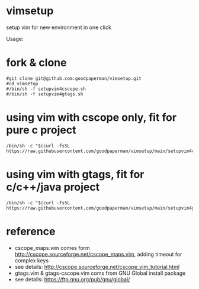 # vimsetup
setup vim for new environment in one click

Usage:

# fork & clone
```
#git clone git@github.com:goodpaperman/vimsetup.git
#cd vimsetup
#/bin/sh -f setupvim4cscope.sh
#/bin/sh -f setupvim4gtags.sh
```

# using vim with cscope only, fit for pure c project
```
/bin/sh -c "$(curl -fsSL https://raw.githubusercontent.com/goodpaperman/vimsetup/main/setupvim4cscope.sh)"
```

# using vim with gtags, fit for c/c++/java project
```
/bin/sh -c "$(curl -fsSL https://raw.githubusercontent.com/goodpaperman/vimsetup/main/setupvim4gtags.sh)"
```

# reference
* cscope_maps.vim comes form http://cscope.sourceforge.net/cscope_maps.vim, adding timeout for complex keys
* see details: http://cscope.sourceforge.net/cscope_vim_tutorial.html
* gtags.vim & gtags-cscope.vim coms from GNU Global install package
* see details: https://ftp.gnu.org/pub/gnu/global/
